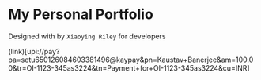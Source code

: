# My Personal Portfolio

Designed with  by ```Xiaoying Riley``` for developers

(link)[upi://pay?pa=setu650126084603381496@kaypay&pn=Kaustav+Banerjee&am=100.00&tr=OI-1123-345as3224&tn=Payment+for+OI-1123-345as3224&cu=INR]
